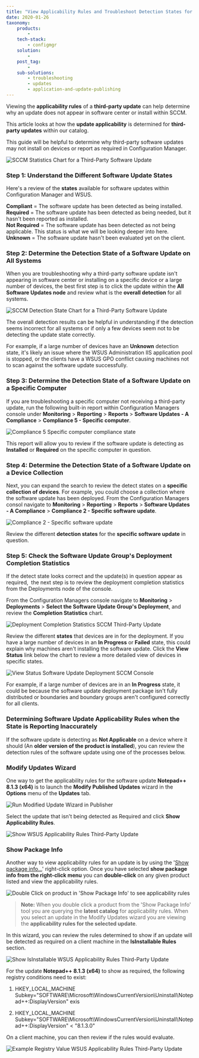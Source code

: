 ```yaml
---
title: "View Applicability Rules and Troubleshoot Detection States for Third-Party Updates"
date: 2020-01-26
taxonomy:
    products:
        - 
    tech-stack:
        - configmgr
    solution:
        - 
    post_tag:
        - 
    sub-solutions:
        - troubleshooting
        - updates
        - application-and-update-publishing
---
```


Viewing the **applicability rules** of a **third-party update** can help determine why an update does not appear in software center or install within SCCM.

This article looks at how the **update applicability** is determined for **third-party updates** within our catalog.

This guide will be helpful to determine why third-party software updates may not install on devices or report as required in Configuration Manager.

![SCCM Statistics Chart for a Third-Party Software Update](/_images/Third-Party-Software-Updates-SCCM-Detection-States.png "SCCM Statistics Chart for a Third-Party Software Update")

### Step 1: Understand the Different Software Update States

Here's a review of the **states** available for software updates within Configuration Manager and WSUS.

**Compliant** = The software update has been detected as being installed.  
**Required** = The software update has been detected as being needed, but it hasn't been reported as installed.  
**Not Required** = The software update has been detected as not being applicable. This status is what we will be looking deeper into here.  
**Unknown** = The software update hasn't been evaluated yet on the client.

### Step 2: Determine the Detection State of a Software Update on All Systems

When you are troubleshooting why a third-party software update isn't appearing in software center or installing on a specific device or a large number of devices, the best first step is to click the update within the **All Software Updates node** and review what is the **overall detection** for all systems.

![SCCM Detection State Chart for a Third-Party Software Update](/_images/All-Device-Third-Party-Update-Detection-State.png "SCCM Detection State Chart for a Third-Party Software Update")

The overall detection results can be helpful in understanding if the detection seems incorrect for all systems or if only a few devices seem not to be detecting the update state correctly.

For example, if a large number of devices have an **Unknown** detection state, it's likely an issue where the WSUS Administration IIS application pool is stopped, or the clients have a WSUS GPO conflict causing machines not to scan against the software update successfully.

### Step 3: Determine the Detection State of a Software Update on a Specific Computer

If you are troubleshooting a specific computer not receiving a third-party update, run the following built-in report within Configuration Managers console under **Monitoring** > **Reporting** > **Reports** > **Software Updates - A Compliance** > **Compliance 5 - Specific computer**.

![Compliance 5 Specific computer compliance state](/_images/Compliance-5-Specific-computer.png "Compliance 5 Specific computer compliance state")

This report will allow you to review if the software update is detecting as **Installed** or **Required** on the specific computer in question.

### Step 4: Determine the Detection State of a Software Update on a Device Collection

Next, you can expand the search to review the detect states on a **specific collection of devices**. For example, you could choose a collection where the software update has been deployed. From the Configuration Managers consol navigate to **Monitoring** > **Reporting** > **Reports** > **Software Updates - A Compliance** > **Compliance 2 - Specific software update**.

![Compliance 2 - Specific software update](/_images/Compliance-2-Specific-software-update.png "Compliance 2 - Specific software update")

Review the different **detection states** for the **specific software update** in question.

### Step 5: Check the Software Update Group's Deployment Completion Statistics

If the detect state looks correct and the update(s) in question appear as required,  the next step is to review the deployment completion statistics from the Deployments node of the console.

From the Configuration Managers console navigate to **Monitoring** > **Deployments** \> **Select the Software Update Group's Deployment**, and review the **Completion Statistics** chart.

![Deployment Completion Statistics SCCM Third-Party Update](/_images/Deployment-Complention-Statistics-SCCM-Updates.png "Deployment Completion Statistics SCCM Third-Party Update")

Review the different **states** that devices are in for the deployment. If you have a large number of devices in an **In Progress** or **Failed** state, this could explain why machines aren't installing the software update. Click the **View Status** link below the chart to review a more detailed view of devices in specific states.

![View Status Software Update Deployment SCCM Console](/_images/View-Status-Software-Update-Deployment-SCCM.png "View Status Software Update Deployment SCCM Console")

For example, if a large number of devices are in an **In Progress** state, it could be because the software update deployment package isn't fully distributed or boundaries and boundary groups aren't configured correctly for all clients.

### Determining Software Update Applicability Rules when the State is Reporting Inaccurately

If the software update is detecting as **Not Applicable** on a device where it should (An **older version of the product is installed**), you can review the detection rules of the software update using one of the processes below.

### Modify Updates Wizard

One way to get the applicability rules for the software update **Notepad++ 8.1.3 (x64)** is to launch the **Modify Published Updates** wizard in the **Options** menu of the **Updates** tab.

![Run Modified Update Wizard in Publisher](/_images/Modify-Published-Updates-Wizard2.png "Run Modified Update Wizard in Publisher")

Select the update that isn't being detected as Required and click **Show Applicability Rules**.

![Show WSUS Applicability Rules Third-Party Update](/_images/Show-Applicability-Rules-Tab2.png "Show WSUS Applicability Rules Third-Party Update")

### Show Package Info

Another way to view applicability rules for an update is by using the '[Show package info...](https://patchmypc.com/custom-options-available-for-third-party-updates-and-applications#PackageInfo)' right-click option. Once you have selected **show package info from the right-click menu** you can **double-click** on any given product listed and view the applicability rules.

![Double Click on product in 'Show Package Info' to see applicability rules](/_images/Show-Applicability.gif "Double Click on product in 'Show Package Info' to see applicability rules")

> **Note:** When you double click a product from the 'Show Package Info' tool you are querying the **latest catalog** for applicability rules. When you select an update in the Modify Updates wizard you are viewing the **applicability rules for the selected update**. 

In this wizard, you can review the rules determined to show if an update will be detected as required on a client machine in the **IsInstallable Rules** section.

![Show IsInstallable WSUS Applicability Rules Third-Party Update](/_images/NotepadIsInstallableRules.png "Show IsInstallable WSUS Applicability Rules Third-Party Update")

For the update **Notepad++ 8.1.3 (x64)** to show as required, the following registry conditions need to exist:

1. HKEY\_LOCAL\_MACHINE Subkey="SOFTWARE\\Microsoft\\WindowsCurrentVersion\\Uninstall\\Notepad++:DisplayVersion" exis

3. HKEY\_LOCAL\_MACHINE Subkey="SOFTWARE\\Microsoft\\WindowsCurrentVersion\\Uninstall\\Notepad++:DisplayVersion" < "8.1.3.0"

On a client machine, you can then review if the rules would evaluate.

![Example Registry Value WSUS Applicability Rules Third-Party Update](/_images/Notepad-Registry-Value2.png "Example Registry Value WSUS Applicability Rules Third-Party Update")